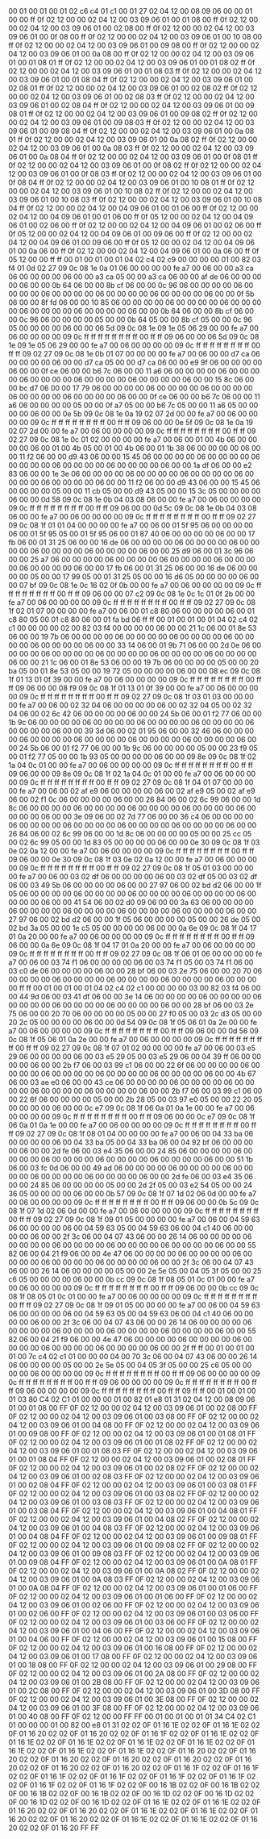 <METERDATA>
<OBISCODES>
00 01 00 01 00 01 02 c6 c4 01 c1 00 01 27 02 04 12 00 08 09 06 00 00 01 00 00 ff 0f 02 12 00 00 02 04 12 00 03 09 06 01 00 01 08 00 ff 0f 02 12 00 00 02 04 12 00 03 09 06 01 00 02 08 00 ff 0f 02 12 00 00 02 04 12 00 03 09 06 01 00 0f 08 00 ff 0f 02 12 00 00 02 04 12 00 03 09 06 01 00 10 08 00 ff 0f 02 12 00 00 02 04 12 00 03 09 06 01 00 09 08 00 ff 0f 02 12 00 00 02 04 12 00 03 09 06 01 00 0a 08 00 ff 0f 02 12 00 00 02 04 12 00 03 09 06 01 00 01 08 01 ff 0f 02 12 00 00 02 04 12 00 03 09 06 01 00 01 08 02 ff 0f 02 12 00 00 02 04 12 00 03 09 06 01 00 01 08 03 ff 0f 02 12 00 00 02 04 12 00 03 09 06 01 00 01 08 04 ff 0f 02 12 00 00 02 04 12 00 03 09 06 01 00 02 08 01 ff 0f 02 12 00 00 02 04 12 00 03 09 06 01 00 02 08 02 ff 0f 02 12 00 00 02 04 12 00 03 09 06 01 00 02 08 03 ff 0f 02 12 00 00 02 04 12 00 03 09 06 01 00 02 08 04 ff 0f 02 12 00 00 02 04 12 00 03 09 06 01 00 09 08 01 ff 0f 02 12 00 00 02 04 12 00 03 09 06 01 00 09 08 02 ff 0f 02 12 00 00 02 04 12 00 03 09 06 01 00 09 08 03 ff 0f 02 12 00 00 02 04 12 00 03 09 06 01 00 09 08 04 ff 0f 02 12 00 00 02 04 12 00 03 09 06 01 00 0a 08 01 ff 0f 02 12 00 00 02 04 12 00 03 09 06 01 00 0a 08 02 ff 0f 02 12 00 00 02 04 12 00 03 09 06 01 00 0a 08 03 ff 0f 02 12 00 00 02 04 12 00 03 09 06 01 00 0a 08 04 ff 0f 02 12 00 00 02 04 12 00 03 09 06 01 00 0f 08 01 ff 0f 02 12 00 00 02 04 12 00 03 09 06 01 00 0f 08 02 ff 0f 02 12 00 00 02 04 12 00 03 09 06 01 00 0f 08 03 ff 0f 02 12 00 00 02 04 12 00 03 09 06 01 00 0f 08 04 ff 0f 02 12 00 00 02 04 12 00 03 09 06 01 00 10 08 01 ff 0f 02 12 00 00 02 04 12 00 03 09 06 01 00 10 08 02 ff 0f 02 12 00 00 02 04 12 00 03 09 06 01 00 10 08 03 ff 0f 02 12 00 00 02 04 12 00 03 09 06 01 00 10 08 04 ff 0f 02 12 00 00 02 04 12 00 04 09 06 01 00 01 06 00 ff 0f 02 12 00 00 02 04 12 00 04 09 06 01 00 01 06 00 ff 0f 05 12 00 00 02 04 12 00 04 09 06 01 00 02 06 00 ff 0f 02 12 00 00 02 04 12 00 04 09 06 01 00 02 06 00 ff 0f 05 12 00 00 02 04 12 00 04 09 06 01 00 09 06 00 ff 0f 02 12 00 00 02 04 12 00 04 09 06 01 00 09 06 00 ff 0f 05 12 00 00 02 04 12 00 04 09 06 01 00 0a 06 00 ff 0f 02 12 00 00 02 04 12 00 04 09 06 01 00 0a 06 00 ff 0f 05 12 00 00 ff ff 
</OBISCODES>
<OBISDATA>
00 01 00 01 00 01 04 02 c4 02 c9 00 00 00 00 01 00 82 03 f4 01 0d 02 27 09 0c 08 1e 0a 01 06 00 00 00 00 fe a7 00 06 00 00 a3 ca 06 00 00 00 00 06 00 00 a3 ca 05 00 00 a3 ca 06 00 00 af de 06 00 00 00 00 06 00 00 0b 64 06 00 00 8b cf 06 00 00 0c 96 06 00 00 00 00 06 00 00 00 00 06 00 00 00 00 06 00 00 00 00 06 00 00 00 00 06 00 00 0f 5b 06 00 00 8f fd 06 00 00 10 85 06 00 00 00 00 06 00 00 00 00 06 00 00 00 00 06 00 00 00 00 06 00 00 00 00 06 00 00 0b 64 06 00 00 8b cf 06 00 00 0c 96 06 00 00 00 00 05 00 00 0b 64 05 00 00 8b cf 05 00 00 0c 96 05 00 00 00 00 06 00 00 06 5d 09 0c 08 1e 09 1e 05 06 29 00 00 fe a7 00 06 00 00 00 00 09 0c ff ff ff ff ff ff ff ff 00 ff ff 09 06 00 00 06 5d 09 0c 08 1e 09 1e 05 06 29 00 00 fe a7 00 06 00 00 00 00 09 0c ff ff ff ff ff ff ff ff 00 ff ff 09 02 27 09 0c 08 1e 0b 01 07 00 00 00 00 fe a7 00 06 00 00 d7 ca 06 00 00 00 00 06 00 00 d7 ca 05 00 00 d7 ca 06 00 00 e9 9f 06 00 00 00 00 06 00 00 0f ce 06 00 00 b6 7c 06 00 00 11 a6 06 00 00 00 00 06 00 00 00 00 06 00 00 00 00 06 00 00 00 00 06 00 00 00 00 06 00 00 15 8c 06 00 00 bc d7 06 00 00 17 79 06 00 00 00 00 06 00 00 00 00 06 00 00 00 00 06 00 00 00 00 06 00 00 00 00 06 00 00 0f ce 06 00 00 b6 7c 06 00 00 11 a6 06 00 00 00 00 05 00 00 0f a7 05 00 00 b6 7c 05 00 00 11 a6 05 00 00 00 00 06 00 00 0e 5b 09 0c 08 1e 0a 19 02 07 2d 00 00 fe a7 00 06 00 00 00 00 09 0c ff ff ff ff ff ff ff ff 00 ff ff 09 06 00 00 0e 5f 09 0c 08 1e 0a 19 02 07 2d 00 00 fe a7 00 06 00 00 00 00 09 0c ff ff ff ff ff ff ff ff 00 ff ff 09 02 27 09 0c 08 1e 0c 01 02 00 00 00 00 fe a7 00 06 00 01 00 4b 06 00 00 00 00 06 00 01 00 4b 05 00 01 00 4b 06 00 01 1b 38 06 00 00 00 00 06 00 00 11 f2 06 00 00 d9 43 06 00 00 15 45 06 00 00 00 00 06 00 00 00 00 06 00 00 00 00 06 00 00 00 00 06 00 00 00 00 06 00 00 1a df 06 00 00 e2 83 06 00 00 1e 3e 06 00 00 00 00 06 00 00 00 00 06 00 00 00 00 06 00 00 00 00 06 00 00 00 00 06 00 00 11 f2 06 00 00 d9 43 06 00 00 15 45 06 00 00 00 00 05 00 00 11 cb 05 00 00 d9 43 05 00 00 15 3c 05 00 00 00 00 06 00 00 0d 58 09 0c 08 1e 0b 04 03 08 06 00 00 fe a7 00 06 00 00 00 00 09 0c ff ff ff ff ff ff ff ff 00 ff ff 09 06 00 00 0d 5c 09 0c 08 1e 0b 04 03 08 06 00 00 fe a7 00 06 00 00 00 00 09 0c ff ff ff ff ff ff ff ff 00 ff ff 09 02 27 09 0c 08 1f 01 01 04 00 00 00 00 fe a7 00 06 00 01 5f 95 06 00 00 00 00 06 00 01 5f 95 05 00 01 5f 95 06 00 01 87 40 06 00 00 00 00 06 00 00 17 fb 06 00 01 31 25 06 00 00 16 de 06 00 00 00 00 06 00 00 00 00 06 00 00 00 00 06 00 00 00 00 06 00 00 00 00 06 00 00 25 d9 06 00 01 3c 96 06 00 00 25 a7 06 00 00 00 00 06 00 00 00 00 06 00 00 00 00 06 00 00 00 00 06 00 00 00 00 06 00 00 17 fb 06 00 01 31 25 06 00 00 16 de 06 00 00 00 00 05 00 00 17 99 05 00 01 31 25 05 00 00 16 d6 05 00 00 00 00 06 00 00 07 bf 09 0c 08 1e 0c 16 02 0f 0b 00 00 fe a7 00 06 00 00 00 00 09 0c ff ff ff ff ff ff ff ff 00 ff ff 09 06 00 00 07 c2 09 0c 08 1e 0c 1c 01 0f 2b 00 00 fe a7 00 06 00 00 00 00 09 0c ff ff ff ff ff ff ff ff 00 ff ff 09 02 27 09 0c 08 1f 02 01 07 00 00 00 00 fe a7 00 06 00 01 c8 80 06 00 00 00 00 06 00 01 c8 80 05 00 01 c8 80 06 00 01 fa bd 06 ff ff 
00 01 00 01 00 01 04 02 c4 02 c1 00 00 00 00 02 00 82 03 f4 00 00 00 00 06 00 00 21 1c 06 00 01 8e 53 06 00 00 19 7b 06 00 00 00 00 06 00 00 00 00 06 00 00 00 00 06 00 00 00 00 06 00 00 00 00 06 00 00 33 14 06 00 01 9b 71 06 00 00 2d 0e 06 00 00 00 00 06 00 00 00 00 06 00 00 00 00 06 00 00 00 00 06 00 00 00 00 06 00 00 21 1c 06 00 01 8e 53 06 00 00 19 7b 06 00 00 00 00 05 00 00 20 ba 05 00 01 8e 53 05 00 00 19 72 05 00 00 00 00 06 00 00 08 ec 09 0c 08 1f 01 13 01 0f 39 00 00 fe a7 00 06 00 00 00 00 09 0c ff ff ff ff ff ff ff ff 00 ff ff 09 06 00 00 08 f9 09 0c 08 1f 01 13 01 0f 39 00 00 fe a7 00 06 00 00 00 00 09 0c ff ff ff ff ff ff ff ff 00 ff ff 09 02 27 09 0c 08 1f 03 01 03 00 00 00 00 fe a7 00 06 00 02 32 04 06 00 00 00 00 06 00 02 32 04 05 00 02 32 04 06 00 02 6c 42 06 00 00 00 00 06 00 00 24 5b 06 00 01 f2 77 06 00 00 1b 9c 06 00 00 00 00 06 00 00 00 00 06 00 00 00 00 06 00 00 00 00 06 00 00 00 00 06 00 00 39 3d 06 00 02 01 95 06 00 00 32 46 06 00 00 00 00 06 00 00 00 00 06 00 00 00 00 06 00 00 00 00 06 00 00 00 00 06 00 00 24 5b 06 00 01 f2 77 06 00 00 1b 9c 06 00 00 00 00 05 00 00 23 f9 05 00 01 f2 77 05 00 00 1b 93 05 00 00 00 00 06 00 00 09 8e 09 0c 08 1f 02 1a 04 0c 01 00 00 fe a7 00 06 00 00 00 00 09 0c ff ff ff ff ff ff ff ff 00 ff ff 09 06 00 00 09 8e 09 0c 08 1f 02 1a 04 0c 01 00 00 fe a7 00 06 00 00 00 00 09 0c ff ff ff ff ff ff ff ff 00 ff ff 09 02 27 09 0c 08 1f 04 01 07 00 00 00 00 fe a7 00 06 00 02 af e9 06 00 00 00 00 06 00 02 af e9 05 00 02 af e9 06 00 02 f1 0c 06 00 00 00 00 06 00 00 26 84 06 00 02 6c 99 06 00 00 1d 8c 06 00 00 00 00 06 00 00 00 00 06 00 00 00 00 06 00 00 00 00 06 00 00 00 00 06 00 00 3e 09 06 00 02 7d 77 06 00 00 36 c4 06 00 00 00 00 06 00 00 00 00 06 00 00 00 00 06 00 00 00 00 06 00 00 00 00 06 00 00 26 84 06 00 02 6c 99 06 00 00 1d 8c 06 00 00 00 00 05 00 00 25 cc 05 00 02 6c 99 05 00 00 1d 83 05 00 00 00 00 06 00 00 0e 30 09 0c 08 1f 03 0e 02 0a 12 00 00 fe a7 00 06 00 00 00 00 09 0c ff ff ff ff ff ff ff ff 00 ff ff 09 06 00 00 0e 30 09 0c 08 1f 03 0e 02 0a 12 00 00 fe a7 00 06 00 00 00 00 09 0c ff ff ff ff ff ff ff ff 00 ff ff 09 02 27 09 0c 08 1f 05 01 03 00 00 00 00 fe a7 00 06 00 03 02 df 06 00 00 00 00 06 00 03 02 df 05 00 03 02 df 06 00 03 49 5b 06 00 00 00 00 06 00 00 27 97 06 00 02 bd d2 06 00 00 1f 05 06 00 00 00 00 06 00 00 00 00 06 00 00 00 00 06 00 00 00 00 06 00 00 00 00 06 00 00 41 54 06 00 02 d0 09 06 00 00 3a 63 06 00 00 00 00 06 00 00 00 00 06 00 00 00 00 06 00 00 00 00 06 00 00 00 00 06 00 00 27 97 06 00 02 bd d2 06 00 00 1f 05 06 00 00 00 00 05 00 00 26 de 05 00 02 bd 3a 05 00 00 1e c5 05 00 00 00 00 06 00 00 0a 6e 09 0c 08 1f 04 17 01 0a 20 00 00 fe a7 00 06 00 00 00 00 09 0c ff ff ff ff ff ff ff ff 00 ff ff 09 06 00 00 0a 6e 09 0c 08 1f 04 17 01 0a 20 00 00 fe a7 00 06 00 00 00 00 09 0c ff ff ff ff ff ff ff ff 00 ff ff 09 02 27 09 0c 08 1f 06 01 06 00 00 00 00 fe a7 00 06 00 03 74 f1 06 00 00 00 00 06 00 03 74 f1 05 00 03 74 f1 06 00 03 c0 de 06 00 00 00 00 06 00 00 28 bf 06 00 03 2e 75 06 00 00 20 70 06 00 00 00 00 06 00 00 00 00 06 00 00 00 00 06 00 00 00 00 06 00 00 00 00 ff ff 
00 01 00 01 00 01 04 02 c4 02 c1 00 00 00 00 03 00 82 03 f4 06 00 00 44 9d 06 00 03 41 df 06 00 00 3e 14 06 00 00 00 00 06 00 00 00 00 06 00 00 00 00 06 00 00 00 00 06 00 00 00 00 06 00 00 28 bf 06 00 03 2e 75 06 00 00 20 70 06 00 00 00 00 05 00 00 27 f0 05 00 03 2c d3 05 00 00 20 2c 05 00 00 00 00 06 00 00 0d 54 09 0c 08 1f 05 06 01 0a 2e 00 00 fe a7 00 06 00 00 00 00 09 0c ff ff ff ff ff ff ff ff 00 ff ff 09 06 00 00 0d 56 09 0c 08 1f 05 06 01 0a 2e 00 00 fe a7 00 06 00 00 00 00 09 0c ff ff ff ff ff ff ff ff 00 ff ff 09 02 27 09 0c 08 1f 07 01 02 00 00 00 00 fe a7 00 06 00 03 e5 29 06 00 00 00 00 06 00 03 e5 29 05 00 03 e5 29 06 00 04 39 ff 06 00 00 00 00 06 00 00 2b f7 06 00 03 99 c1 06 00 00 22 6f 06 00 00 00 00 06 00 00 00 00 06 00 00 00 00 06 00 00 00 00 06 00 00 00 00 06 00 00 4b 67 06 00 03 ae e0 06 00 00 43 ce 06 00 00 00 00 06 00 00 00 00 06 00 00 00 00 06 00 00 00 00 06 00 00 00 00 06 00 00 2b f7 06 00 03 99 c1 06 00 00 22 6f 06 00 00 00 00 05 00 00 2b 28 05 00 03 97 e0 05 00 00 22 20 05 00 00 00 00 06 00 00 0c e7 09 0c 08 1f 06 0a 01 0a 1e 00 00 fe a7 00 06 00 00 00 00 09 0c ff ff ff ff ff ff ff ff 00 ff ff 09 06 00 00 0c e7 09 0c 08 1f 06 0a 01 0a 1e 00 00 fe a7 00 06 00 00 00 00 09 0c ff ff ff ff ff ff ff ff 00 ff ff 09 02 27 09 0c 08 1f 08 01 04 00 00 00 00 fe a7 00 06 00 04 33 ba 06 00 00 00 00 06 00 04 33 ba 05 00 04 33 ba 06 00 04 92 bf 06 00 00 00 00 06 00 00 2d fe 06 00 03 e4 35 06 00 00 24 85 06 00 00 00 00 06 00 00 00 00 06 00 00 00 00 06 00 00 00 00 06 00 00 00 00 06 00 00 51 1b 06 00 03 fc 0d 06 00 00 49 ad 06 00 00 00 00 06 00 00 00 00 06 00 00 00 00 06 00 00 00 00 06 00 00 00 00 06 00 00 2d fe 06 00 03 e4 35 06 00 00 24 85 06 00 00 00 00 05 00 00 2d 2f 05 00 03 e2 54 05 00 00 24 36 05 00 00 00 00 06 00 00 0b 57 09 0c 08 1f 07 1d 02 06 0d 00 00 fe a7 00 06 00 00 00 00 09 0c ff ff ff ff ff ff ff ff 00 ff ff 09 06 00 00 0b 5c 09 0c 08 1f 07 1d 02 06 0d 00 00 fe a7 00 06 00 00 00 00 09 0c ff ff ff ff ff ff ff ff 00 ff ff 09 02 27 09 0c 08 1f 09 01 05 00 00 00 00 fe a7 00 06 00 04 59 63 06 00 00 00 00 06 00 04 59 63 05 00 04 59 63 06 00 04 c1 40 06 00 00 00 00 06 00 00 2f 3c 06 00 04 07 43 06 00 00 26 14 06 00 00 00 00 06 00 00 00 00 06 00 00 00 00 06 00 00 00 00 06 00 00 00 00 06 00 00 55 82 06 00 04 21 f9 06 00 00 4e 47 06 00 00 00 00 06 00 00 00 00 06 00 00 00 00 06 00 00 00 00 06 00 00 00 00 06 00 00 2f 3c 06 00 04 07 43 06 00 00 26 14 06 00 00 00 00 05 00 00 2e 5e 05 00 04 05 3f 05 00 00 25 c6 05 00 00 00 00 06 00 00 0b cc 09 0c 08 1f 08 05 01 0c 01 00 00 fe a7 00 06 00 00 00 00 09 0c ff ff ff ff ff ff ff ff 00 ff ff 09 06 00 00 0b cc 09 0c 08 1f 08 05 01 0c 01 00 00 fe a7 00 06 00 00 00 00 09 0c ff ff ff ff ff ff ff ff 00 ff ff 09 02 27 09 0c 08 1f 09 01 05 00 00 00 00 fe a7 00 06 00 04 59 63 06 00 00 00 00 06 00 04 59 63 05 00 04 59 63 06 00 04 c1 40 06 00 00 00 00 06 00 00 2f 3c 06 00 04 07 43 06 00 00 26 14 06 00 00 00 00 06 00 00 00 00 06 00 00 00 00 06 00 00 00 00 06 00 00 00 00 06 00 00 55 82 06 00 04 21 f9 06 00 00 4e 47 06 00 00 00 00 06 00 00 00 00 06 00 00 00 00 06 00 00 00 00 06 00 00 00 00 06 00 00 2f ff ff 
00 01 00 01 00 01 00 7c c4 02 c1 01 00 00 00 04 00 70 3c 06 00 04 07 43 06 00 00 26 14 06 00 00 00 00 05 00 00 2e 5e 05 00 04 05 3f 05 00 00 25 c6 05 00 00 00 00 06 00 00 00 00 09 0c ff ff ff ff ff ff ff ff 00 ff ff 09 06 00 00 00 00 09 0c ff ff ff ff ff ff ff ff 00 ff ff 09 06 00 00 00 00 09 0c ff ff ff ff ff ff ff ff 00 ff ff 09 06 00 00 00 00 09 0c ff ff ff ff ff ff ff ff 00 ff ff 09 ff ff 
</OBISDATA>
<SCALAROBISCODES>
00 01 00 01 00 01 03 80 C4 02 C1 01 00 00 00 01 00 82 01 e8 01 31 02 04 12 00 08 09 06 01 00 01 08 00 FF 0F 02 12 00 00 02 04 12 00 03 09 06 01 00 02 08 00 FF 0F 02 12 00 00 02 04 12 00 03 09 06 01 00 03 08 00 FF 0F 02 12 00 00 02 04 12 00 03 09 06 01 00 04 08 00 FF 0F 02 12 00 00 02 04 12 00 03 09 06 01 00 09 08 00 FF 0F 02 12 00 00 02 04 12 00 03 09 06 01 00 01 08 01 FF 0F 02 12 00 00 02 04 12 00 03 09 06 01 00 01 08 02 FF 0F 02 12 00 00 02 04 12 00 03 09 06 01 00 01 08 03 FF 0F 02 12 00 00 02 04 12 00 03 09 06 01 00 01 08 04 FF 0F 02 12 00 00 02 04 12 00 03 09 06 01 00 02 08 01 FF 0F 02 12 00 00 02 04 12 00 03 09 06 01 00 02 08 02 FF 0F 02 12 00 00 02 04 12 00 03 09 06 01 00 02 08 03 FF 0F 02 12 00 00 02 04 12 00 03 09 06 01 00 02 08 04 FF 0F 02 12 00 00 02 04 12 00 03 09 06 01 00 03 08 01 FF 0F 02 12 00 00 02 04 12 00 03 09 06 01 00 03 08 02 FF 0F 02 12 00 00 02 04 12 00 03 09 06 01 00 03 08 03 FF 0F 02 12 00 00 02 04 12 00 03 09 06 01 00 03 08 04 FF 0F 02 12 00 00 02 04 12 00 03 09 06 01 00 04 08 01 FF 0F 02 12 00 00 02 04 12 00 03 09 06 01 00 04 08 02 FF 0F 02 12 00 00 02 04 12 00 03 09 06 01 00 04 08 03 FF 0F 02 12 00 00 02 04 12 00 03 09 06 01 00 04 08 04 FF 0F 02 12 00 00 02 04 12 00 03 09 06 01 00 09 08 01 FF 0F 02 12 00 00 02 04 12 00 03 09 06 01 00 09 08 02 FF 0F 02 12 00 00 02 04 12 00 03 09 06 01 00 09 08 03 FF 0F 02 12 00 00 02 04 12 00 03 09 06 01 00 09 08 04 FF 0F 02 12 00 00 02 04 12 00 03 09 06 01 00 0A 08 01 FF 0F 02 12 00 00 02 04 12 00 03 09 06 01 00 0A 08 02 FF 0F 02 12 00 00 02 04 12 00 03 09 06 01 00 0A 08 03 FF 0F 02 12 00 00 02 04 12 00 03 09 06 01 00 0A 08 04 FF 0F 02 12 00 00 02 04 12 00 03 09 06 01 00 01 06 00 FF 0F 02 12 00 00 02 04 12 00 03 09 06 01 00 01 06 00 FF 0F 02 12 00 00 02 04 12 00 03 09 06 01 00 02 06 00 FF 0F 02 12 00 00 02 04 12 00 03 09 06 01 00 02 06 00 FF 0F 02 12 00 00 02 04 12 00 03 09 06 01 00 03 06 00 FF 0F 02 12 00 00 02 04 12 00 03 09 06 01 00 03 06 00 FF 0F 02 12 00 00 02 04 12 00 03 09 06 01 00 04 06 00 FF 0F 02 12 00 00 02 04 12 00 03 09 06 01 00 04 06 00 FF 0F 02 12 00 00 02 04 12 00 03 09 06 01 00 15 08 00 FF 0F 02 12 00 00 02 04 12 00 03 09 06 01 00 16 08 00 FF 0F 02 12 00 00 02 04 12 00 03 09 06 01 00 17 08 00 FF 0F 02 12 00 00 02 04 12 00 03 09 06 01 00 18 08 00 FF 0F 02 12 00 00 02 04 12 00 03 09 06 01 00 29 08 00 FF 0F 02 12 00 00 02 04 12 00 03 09 06 01 00 2A 08 00 FF 0F 02 12 00 00 02 04 12 00 03 09 06 01 00 2B 08 00 FF 0F 02 12 00 00 02 04 12 00 03 09 06 01 00 2C 08 00 FF 0F 02 12 00 00 02 04 12 00 03 09 06 01 00 3D 08 00 FF 0F 02 12 00 00 02 04 12 00 03 09 06 01 00 3E 08 00 FF 0F 02 12 00 00 02 04 12 00 03 09 06 01 00 3F 08 00 FF 0F 02 12 00 00 02 04 12 00 03 09 06 01 00 40 08 00 FF 0F 02 12 00 00 FF FF
</SCALAROBISCODES>
<SCALAROBISDATA>
00 01 00 01 00 01 01 34 C4 02 C1 01 00 00 00 01 00 82 00 e8 01 31 02 02 0F 01 16 1E 02 02 0F 01 16 1E 02 02 0F 01 16 20 02 02 0F 01 16 20 02 02 0F 01 16 1F 02 02 0F 01 16 1E 02 02 0F 01 16 1E 02 02 0F 01 16 1E 02 02 0F 01 16 1E 02 02 0F 01 16 1E 02 02 0F 01 16 1E 02 02 0F 01 16 1E 02 02 0F 01 16 1E 02 02 0F 01 16 20 02 02 0F 01 16 20 02 02 0F 01 16 20 02 02 0F 01 16 20 02 02 0F 01 16 20 02 02 0F 01 16 20 02 02 0F 01 16 20 02 02 0F 01 16 20 02 02 0F 01 16 1F 02 02 0F 01 16 1F 02 02 0F 01 16 1F 02 02 0F 01 16 1F 02 02 0F 01 16 1F 02 02 0F 01 16 1F 02 02 0F 01 16 1F 02 02 0F 01 16 1F 02 02 0F 00 16 1B 02 02 0F 00 16 1B 02 02 0F 00 16 1B 02 02 0F 00 16 1B 02 02 0F 00 16 1D 02 02 0F 00 16 1D 02 02 0F 00 16 1D 02 02 0F 00 16 1D 02 02 0F 01 16 1E 02 02 0F 01 16 1E 02 02 0F 01 16 20 02 02 0F 01 16 20 02 02 0F 01 16 1E 02 02 0F 01 16 1E 02 02 0F 01 16 20 02 02 0F 01 16 20 02 02 0F 01 16 1E 02 02 0F 01 16 1E 02 02 0F 01 16 20 02 02 0F 01 16 20 FF FF
</SCALAROBISDATA>
</METERDATA>